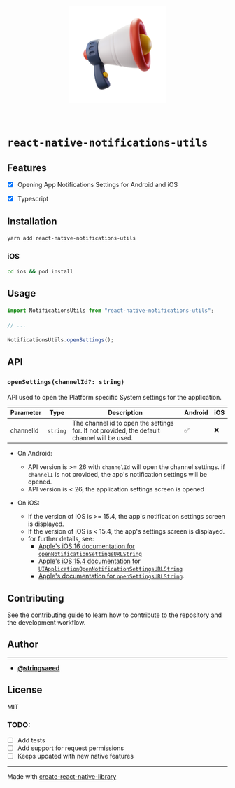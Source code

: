<div align="center">
  <div style="padding: 30px">
    <img src=".github/images/icon.png" alt="React Native Notifications Utils logo" width="50%" />
  </div>
</div>

# `react-native-notifications-utils`

## Features
- [X] Opening App Notifications Settings for Android and iOS
- [X] Typescript


## Installation
```sh
yarn add react-native-notifications-utils
```

### iOS

```sh
cd ios && pod install
```


## Usage

```typescript
import NotificationsUtils from "react-native-notifications-utils";

// ...

NotificationsUtils.openSettings();
```

## API

### `openSettings(channelId?: string)`
 API used to open the Platform specific System settings for the application.

| Parameter | Type     | Description                                                                                 | Android | iOS |
| --------- | -------- | ------------------------------------------------------------------------------------------- | ------- | --- |
| channelId | `string` | The channel id to open the settings for. If not provided, the default channel will be used. | ✅       | ❌   |

- On Android:
  - API version is >= 26 with `channelId` will open the channel settings. if `channelI` is not provided, the app's notification settings will be opened.
  - API version is < 26, the application settings screen is opened

- On iOS:
  - If the version of iOS is >= 15.4, the app's  notification settings screen is displayed.
  - If the version of iOS is < 15.4, the app's settings screen is displayed.
  - for further details, see:
    - [Apple's iOS 16 documentation for `openNotificationSettingsURLString`]( https://developer.apple.com/documentation/uikit/uiapplication/4013180-opennotificationsettingsurlstrin)
    - [Apple's iOS 15.4 documentation for `UIApplicationOpenNotificationSettingsURLString`](https://developer.apple.com/documentation/uikit/uiapplicationopennotificationsettingsurlstring)
    - [Apple's documentation for `openSettingsURLString`](https://developer.apple.com/documentation/uikit/uiapplication/1623042-opensettingsurlstring).
## Contributing

See the [contributing guide](CONTRIBUTING.md) to learn how to contribute to the repository and the development workflow.

## Author
___
 - [**@stringsaeed**](https://www.github.com/stringsaeed)


## License

MIT



### TODO:
- [ ] Add tests
- [ ] Add support for request permissions
- [ ] Keeps updated with new native features

---

Made with [create-react-native-library](https://github.com/callstack/react-native-builder-bob)
